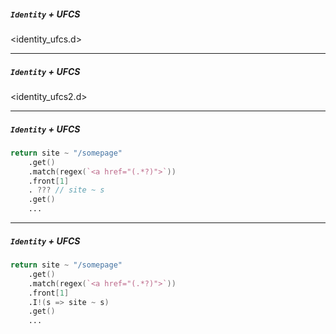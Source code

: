 ##### `Identity` + UFCS

<identity_ufcs.d>

---

##### `Identity` + UFCS

<identity_ufcs2.d>

---

##### `Identity` + UFCS

```d
return site ~ "/somepage"
    .get()
    .match(regex(`<a href="(.*?)">`))
	.front[1]
	. ??? // site ~ s
	.get()
	...
```

---

##### `Identity` + UFCS

```d
return site ~ "/somepage"
    .get()
    .match(regex(`<a href="(.*?)">`))
	.front[1]
	.I!(s => site ~ s)
	.get()
	...
```
